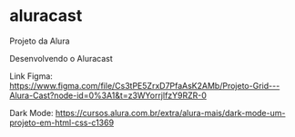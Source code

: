 # aluracast
 
Projeto da Alura

Desenvolvendo o Aluracast

Link Figma: https://www.figma.com/file/Cs3tPE5ZrxD7PfaAsK2AMb/Projeto-Grid---Alura-Cast?node-id=0%3A1&t=z3WYorrjlfzY9RZR-0

Dark Mode: https://cursos.alura.com.br/extra/alura-mais/dark-mode-um-projeto-em-html-css-c1369